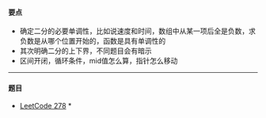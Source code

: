 #### 要点
* 确定二分的必要单调性，比如说速度和时间，数组中从某一项后全是负数，求负数是从哪个位置开始的，函数是具有单调性的
* 其次明确二分的上下界，不同题目会有暗示
* 区间开闭，循环条件，mid值怎么算，指针怎么移动
---
#### 题目
* [LeetCode 278](https://leetcode-cn.com/problems/first-bad-version/)
    * 
